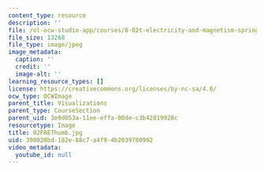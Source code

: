 ```yaml
---
content_type: resource
description: ''
file: /ol-ocw-studio-app/courses/8-02t-electricity-and-magnetism-spring-2005/398020bd182e88c7a4f94b2039780992_02FREThumb.jpg
file_size: 13268
file_type: image/jpeg
image_metadata:
  caption: ''
  credit: ''
  image-alt: ''
learning_resource_types: []
license: https://creativecommons.org/licenses/by-nc-sa/4.0/
ocw_type: OCWImage
parent_title: Visualizations
parent_type: CourseSection
parent_uid: 3e9d053a-11ee-effa-00de-c3b42819928c
resourcetype: Image
title: 02FREThumb.jpg
uid: 398020bd-182e-88c7-a4f9-4b2039780992
video_metadata:
  youtube_id: null
---
```

